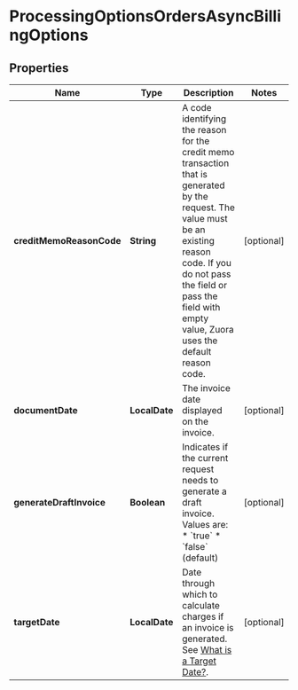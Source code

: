 

# ProcessingOptionsOrdersAsyncBillingOptions


## Properties

| Name | Type | Description | Notes |
|------------ | ------------- | ------------- | -------------|
|**creditMemoReasonCode** | **String** | A code identifying the reason for the credit memo transaction that is generated by the request. The value must be an existing reason code. If you do not pass the field or pass the field with empty value, Zuora uses the default reason code. |  [optional] |
|**documentDate** | **LocalDate** | The invoice date displayed on the invoice.  |  [optional] |
|**generateDraftInvoice** | **Boolean** | Indicates if the current request needs to generate a draft invoice.  Values are:  * &#x60;true&#x60; * &#x60;false&#x60; (default)  |  [optional] |
|**targetDate** | **LocalDate** | Date through which to calculate charges if an invoice is generated. See [What is a Target Date?](https://knowledgecenter.zuora.com/Billing/Billing_and_Payments/J_Billing_Operations/G_Bill_Runs/Creating_Bill_Runs#What_is_a_Target_Date.3F).  |  [optional] |



